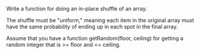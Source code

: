 Write a function for doing an in-place shuffle of an array.

The shuffle must be "uniform," meaning each item in the original array must have the same probability of ending up in each spot in the final array.

Assume that you have a function getRandom(floor, ceiling) for getting a random integer that is >= floor and <= ceiling.